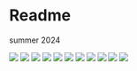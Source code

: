 # Readme

summer 2024

![](/content/1.jpeg)
![](/content/2.jpeg)
![](/content/3.jpeg)
![](/content/4.jpeg)
![](/content/5.jpeg)
![](/content/6.jpeg)
![](/content/7.jpeg)
![](/content/8.jpeg)
![](/content/9.jpeg)
![](/content/10.jpeg)
![](/content/11.jpeg)
